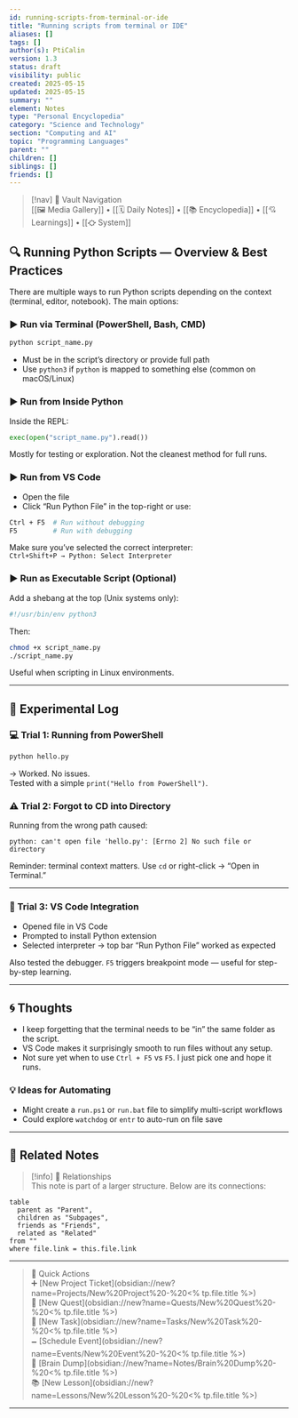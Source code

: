 ```yaml
---
id: running-scripts-from-terminal-or-ide
title: "Running scripts from terminal or IDE"
aliases: []
tags: []
author(s): PtiCalin
version: 1.3
status: draft
visibility: public
created: 2025-05-15
updated: 2025-05-15
summary: ""
element: Notes
type: "Personal Encyclopedia"
category: "Science and Technology"
section: "Computing and AI"
topic: "Programming Languages"
parent: ""
children: []
siblings: []
friends: []
---
```

> [!nav] 🧱 Vault Navigation  
> [[🖼 Media Gallery]] • [[🗓 Daily Notes]] • [[📚 Encyclopedia]] • [[💘 Learnings]] • [[⛮  System]]

## 🔍 Running Python Scripts — Overview & Best Practices

There are multiple ways to run Python scripts depending on the context (terminal, editor, notebook). The main options:

### ▶️ Run via Terminal (PowerShell, Bash, CMD)

```bash
python script_name.py
```

- Must be in the script’s directory or provide full path
- Use `python3` if `python` is mapped to something else (common on macOS/Linux)

### ▶️ Run from Inside Python

Inside the REPL:

```python
exec(open("script_name.py").read())
```

Mostly for testing or exploration. Not the cleanest method for full runs.

### ▶️ Run from VS Code

- Open the file
- Click “Run Python File” in the top-right or use:

```bash
Ctrl + F5  # Run without debugging
F5         # Run with debugging
```

Make sure you’ve selected the correct interpreter:  
`Ctrl+Shift+P → Python: Select Interpreter`

### ▶️ Run as Executable Script (Optional)

Add a shebang at the top (Unix systems only):

```python
#!/usr/bin/env python3
```

Then:

```bash
chmod +x script_name.py
./script_name.py
```

Useful when scripting in Linux environments.

---

## 🧪 Experimental Log

### 💻 Trial 1: Running from PowerShell

```bash
python hello.py
```

→ Worked. No issues.  
Tested with a simple `print("Hello from PowerShell")`.

### ⚠️ Trial 2: Forgot to CD into Directory

Running from the wrong path caused:

```text
python: can't open file 'hello.py': [Errno 2] No such file or directory
```

Reminder: terminal context matters. Use `cd` or right-click → “Open in Terminal.”

---

### 🧪 Trial 3: VS Code Integration

- Opened file in VS Code
- Prompted to install Python extension
- Selected interpreter → top bar “Run Python File” worked as expected

Also tested the debugger. `F5` triggers breakpoint mode — useful for step-by-step learning.

---

## 🌀 Thoughts
- I keep forgetting that the terminal needs to be “in” the same folder as the script.
- VS Code makes it surprisingly smooth to run files without any setup.
- Not sure yet when to use `Ctrl + F5` vs `F5`. I just pick one and hope it runs.

### 💡 Ideas for Automating

- Might create a `run.ps1` or `run.bat` file to simplify multi-script workflows
- Could explore `watchdog` or `entr` to auto-run on file save

---

## 🔗 Related Notes

> [!info] 🧠 Relationships  
> This note is part of a larger structure. Below are its connections:

```dataview
table
  parent as "Parent",
  children as "Subpages",
  friends as "Friends",
  related as "Related"
from ""
where file.link = this.file.link
```

---

> 🌛 Quick Actions  
> ➕ [New Project Ticket](obsidian://new?name=Projects/New%20Project%20-%20<% tp.file.title %>)  
> 🌹 [New Quest](obsidian://new?name=Quests/New%20Quest%20-%20<% tp.file.title %>)  
> 🎯 [New Task](obsidian://new?name=Tasks/New%20Task%20-%20<% tp.file.title %>)  
> 🗕 [Schedule Event](obsidian://new?name=Events/New%20Event%20-%20<% tp.file.title %>)  
> 📝 [Brain Dump](obsidian://new?name=Notes/Brain%20Dump%20-%20<% tp.file.title %>)  
> 📚 [New Lesson](obsidian://new?name=Lessons/New%20Lesson%20-%20<% tp.file.title %>)

---